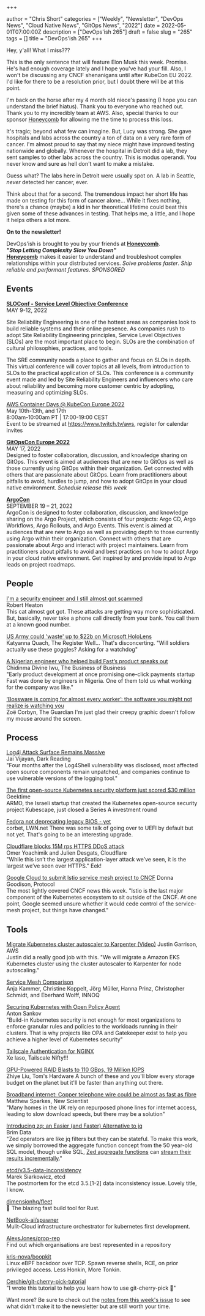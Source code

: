 +++

author = "Chris Short"
categories = ["Weekly", "Newsletter", "DevOps News", "Cloud Native News", "GitOps News", "2022"]
date = 2022-05-01T07:00:00Z
description = ["DevOps'ish 265"]
draft = false
slug = "265"
tags = []
title = "DevOps'ish 265"
+++

Hey, y'all! What I miss???

This is the only sentence that will feature Elon Musk this week. Promise. He's had enough coverage lately and I hope you've had your fill. Also, I won't be discussing any CNCF shenanigans until after KubeCon EU 2022. I'd like for there to be a resolution prior, but I doubt there will be at this point.

I'm back on the horse after my 4 month old niece's passing (I hope you can understand the brief hiatus). Thank you to everyone who reached out. Thank you to my incredibly team at AWS. Also, special thanks to our sponsor [Honeycomb](https://ui.honeycomb.io/signup?&utm_source=devopsish&utm_medium=newsletter&utm_campaign=ad&utm_content=product-signup) for allowing me the time to process this loss.

It's tragic; beyond what few can imagine. But, Lucy was strong. She gave hospitals and labs across the country a ton of data on a very rare form of cancer. I'm almost proud to say that my niece might have improved testing nationwide and globally. Whenever the hospital in Detroit did a lab, they sent samples to other labs across the country. This is modus operandi. You never know and sure as hell don't want to make a mistake.

Guess what? The labs here in Detroit were usually spot on. A lab in Seattle, *never* detected her cancer, ever.

Think about that for a second. The tremendous impact her short life has made on testing for this form of cancer alone... While it fixes nothing, there's a chance (maybe) a kid in her theoretical lifetime could beat this given some of these advances in testing. That helps me, a little, and I hope it helps others a lot more.

**On to the newsletter!**

DevOps'ish is brought to you by your friends at [**Honeycomb**](https://ui.honeycomb.io/signup?&utm_source=devopsish&utm_medium=newsletter&utm_campaign=ad&utm_content=product-signup).  
***"Stop Letting Complexity Slow You Down"***  
[**Honeycomb**](https://ui.honeycomb.io/signup?&utm_source=devopsish&utm_medium=newsletter&utm_campaign=ad&utm_content=product-signup) makes it easier to understand and troubleshoot complex relationships within your distributed services. *Solve problems faster*. *Ship reliable and performant features*. *SPONSORED*

## Events

[**SLOConf - Service Level Objective Conference**](https://www.sloconf.com/)  
MAY 9-12, 2022  

Site Reliability Engineering is one of the hottest areas as companies look to build reliable systems and their online presence. As companies rush to adopt Site Reliability Engineering principles, Service Level Objectives (SLOs) are the most important place to begin. SLOs are the combination of cultural philosophies, practices, and tools.

The SRE community needs a place to gather and focus on SLOs in depth. This virtual conference will cover topics at all levels, from introduction to SLOs to the practical application of SLOs. This conference is a community event made and led by Site Reliability Engineers and influencers who care about reliability and becoming more customer centric by adopting, measuring and optimizing SLOs.

[AWS Container Days @ KubeCon Europe 2022](https://awscontainerdayseurope.splashthat.com/)  
May 10th-13th, and 17th  
8:00am-10:00am PT | 17:00-19:00 CEST  
Event to be streamed at <https://www.twitch.tv/aws>, register for calendar invites

[**GitOpsCon Europe 2022**](https://events.linuxfoundation.org/gitopscon-europe/?utm_source=newsletter&utm_medium=258&utm_campaign=devopsish)  
MAY 17, 2022  
Designed to foster collaboration, discussion, and knowledge sharing on GitOps. This event is aimed at audiences that are new to GitOps as well as those currently using GitOps within their organization. Get connected with others that are passionate about GitOps. Learn from practitioners about pitfalls to avoid, hurdles to jump, and how to adopt GitOps in your cloud native environment. *Schedule release this week*

[**ArgoCon**](https://events.linuxfoundation.org/argocon/)  
SEPTEMBER 19 – 21, 2022  
ArgoCon is designed to foster collaboration, discussion, and knowledge sharing on the Argo Project, which consists of four projects: Argo CD, Argo Workflows, Argo Rollouts, and Argo Events. This event is aimed at audiences that are new to Argo as well as providing depth to those currently using Argo within their organization. Connect with others that are passionate about Argo and interact with project maintainers. Learn from practitioners about pitfalls to avoid and best practices on how to adopt Argo in your cloud native environment. Get inspired by and provide input to Argo leads on project roadmaps.

## People

[I'm a security engineer and I still almost got scammed](https://robertheaton.com/almost-scammed/)  
Robert Heaton  
This cat almost got got. These attacks are getting way more sophisticated. But, basically, never take a phone call directly from your bank. You call them at a known good number.


[US Army could 'waste' up to $22b on Microsoft HoloLens](https://www.theregister.com/2022/04/26/army_microsoft_headset/)  
Katyanna Quach, The Register
Well... That's disconcerting. "Will soldiers actually use these goggles? Asking for a watchdog"

[A Nigerian engineer who helped build Fast’s product speaks out](https://www.businessofbusiness.com/articles/nigeria-engineer-defunct-startup-fast/)  
Chidinma Divine Iwu, The Business of Business  
"Early product development at once promising one-click payments startup Fast was done by engineers in Nigeria. One of them told us what working for the company was like."

[‘Bossware is coming for almost every worker’: the software you might not realize is watching you](https://www.theguardian.com/technology/2022/apr/27/remote-work-software-home-surveillance-computer-monitoring-pandemic?CMP=fb_a-technology_b-gdntech)  
Zoë Corbyn, The Guardian
I'm just glad their creepy graphic doesn't follow my mouse around the screen.

## Process

[Log4j Attack Surface Remains Massive](https://www.darkreading.com/threat-intelligence/l0g4j-attack-surface-remains-huge)  
Jai Vijayan, Dark Reading  
"Four months after the Log4Shell vulnerability was disclosed, most affected open source components remain unpatched, and companies continue to use vulnerable versions of the logging tool."

[The first open-source Kubernetes security platform just scored $30 million](https://www.geektime.com/armo-kubescape-raises-30m-series-a/)  
Geektime  
ARMO, the Israeli startup that created the Kubernetes open-source security project Kubescape, just closed a Series A investment round

[Fedora not deprecating legacy BIOS - yet](https://lwn.net/Articles/892826/)  
corbet, LWN.net
There was some talk of going over to UEFI by default but not yet. That's going to be an interesting upgrade.

[Cloudflare blocks 15M rps HTTPS DDoS attack](https://blog.cloudflare.com/15m-rps-ddos-attack/)  
Omer Yoachimik and Julien Desgats, Cloudflare  
"While this isn’t the largest application-layer attack we’ve seen, it is the largest we’ve seen over HTTPS." Eek!

[Google Cloud to submit Istio service mesh project to CNCF](https://www.protocol.com/enterprise/google-cloud-istio-cncf)
Donna Goodison, Protocol  
The most lightly covered CNCF news this week. "Istio is the last major component of the Kubernetes ecosystem to sit outside of the CNCF. At one point, Google seemed unsure whether it would cede control of the service-mesh project, but things have changed."

## Tools

[Migrate Kubernetes cluster autoscaler to Karpenter (Video)](https://www.youtube.com/watch?v=sXYNmnzbEFA)
Justin Garrison, AWS  
Justin did a really good job with this. "We will migrate a Amazon EKS Kubernetes cluster using the cluster autoscaler to Karpenter for node autoscaling."

[Service Mesh Comparison](https://servicemesh.es/)  
Anja Kammer, Christine Koppelt, Jörg Müller, Hanna Prinz, Christopher Schmidt, and Eberhard Wolff, INNOQ

[Securing Kubernetes with Open Policy Agent](https://asankov.dev/blog/2022/04/21/securing-kubernetes-with-open-policy-agent/)  
Anton Sankov  
"Build-in Kubernetes security is not enough for most organizations to enforce granular rules and policies to the workloads running in their clusters. That is why projects like OPA and Gatekeeper exist to help you achieve a higher level of Kubernetes security"

[Tailscale Authentication for NGINX](https://tailscale.com/blog/tailscale-auth-nginx/)  
Xe Iaso, Tailscale
Nifty!!!

[GPU-Powered RAID Blasts to 110 GBps, 19 Million IOPS](https://www.tomshardware.com/news/gpu-powered-raid-110-gbps-19-million-iops)  
Zhiye Liu, Tom's Hardware
A bunch of these and you'll blow every storage budget on the planet but it'll be faster than anything out there.

[Broadband internet: Copper telephone wire could be almost as fast as fibre](https://www.newscientist.com/article/2317040-ordinary-copper-telephone-wire-could-carry-gigabit-broadband-speeds/)  
Matthew Sparkes, New Scientist  
"Many homes in the UK rely on repurposed phone lines for internet access, leading to slow download speeds, but there may be a solution"

[Introducing zq: an Easier (and Faster) Alternative to jq](https://www.brimdata.io/blog/introducing-zq/)  
Brim Data  
"Zed operators are like jq filters but they can be stateful. To make this work, we simply borrowed the aggregate function concept from the 50 year-old SQL model, though unlike SQL, [Zed aggregate functions](https://zed.brimdata.io/docs/language/aggregates/) can [stream their results incrementally](https://zed.brimdata.io/docs/language/overview/#610-aggregate-function-calls)."

[etcd/v3.5-data-inconsistency](https://github.com/etcd-io/etcd/blob/main/Documentation/postmortems/v3.5-data-inconsistency.md)  
Marek Siarkowicz, etcd  
The postmortem for the etcd 3.5.[1-2] data inconsistency issue. Lovely title, I know.

[dimensionhq/fleet](https://github.com/dimensionhq/fleet)  
🚀 The blazing fast build tool for Rust.

[NetBook-ai/spawner](https://github.com/NetBook-ai/spawner)  
Mulit-Cloud infrastructure orchestrator for kubernetes first development.

[AlexsJones/prop-rep](https://github.com/AlexsJones/prop-rep)  
Find out which organisations are best represented in a repository

[kris-nova/boopkit](https://github.com/kris-nova/boopkit)  
Linux eBPF backdoor over TCP. Spawn reverse shells, RCE, on prior privileged access. Less Honkin, More Tonkin.

[Cerchie/git-cherry-pick-tutorial](https://github.com/Cerchie/git-cherry-pick-tutorial)  
"I wrote this tutorial to help you learn how to use git-cherry-pick 🍒"

Want more? Be sure to check out the [notes from this week's issue](https://devopsish.com/265/notes/) to see what didn't make it to the newsletter but are still worth your time.

